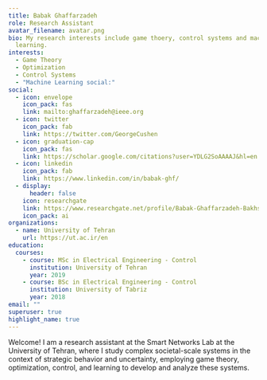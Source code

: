 ```yaml
---
title: Babak Ghaffarzadeh
role: Research Assistant
avatar_filename: avatar.png
bio: My research interests include game thoery, control systems and machine
  learning.
interests:
  - Game Theory
  - Optimization
  - Control Systems
  - "Machine Learning social:"
social:
  - icon: envelope
    icon_pack: fas
    link: mailto:ghaffarzadeh@ieee.org
  - icon: twitter
    icon_pack: fab
    link: https://twitter.com/GeorgeCushen
  - icon: graduation-cap
    icon_pack: fas
    link: https://scholar.google.com/citations?user=YDLG2SoAAAAJ&hl=en
  - icon: linkedin
    icon_pack: fab
    link: https://www.linkedin.com/in/babak-ghf/
  - display:
      header: false
    icon: researchgate
    link: https://www.researchgate.net/profile/Babak-Ghaffarzadeh-Bakhshayesh-2/
    icon_pack: ai
organizations:
  - name: University of Tehran
    url: https://ut.ac.ir/en
education:
  courses:
    - course: MSc in Electrical Engineering - Control
      institution: University of Tehran
      year: 2019
    - course: BSc in Electrical Engineering - Control
      institution: University of Tabriz
      year: 2018
email: ""
superuser: true
highlight_name: true
---
```

Welcome! I am a research assistant at the Smart Networks Lab at the University of Tehran, where I study complex societal-scale systems in the context of strategic behavior and uncertainty, employing game theory, optimization, control, and learning to develop and analyze these systems.